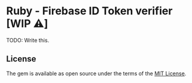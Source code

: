 # Ruby - Firebase ID Token verifier [WIP :warning:]

TODO: Write this.

## License

The gem is available as open source under the terms of the [MIT License](http://opensource.org/licenses/MIT).
